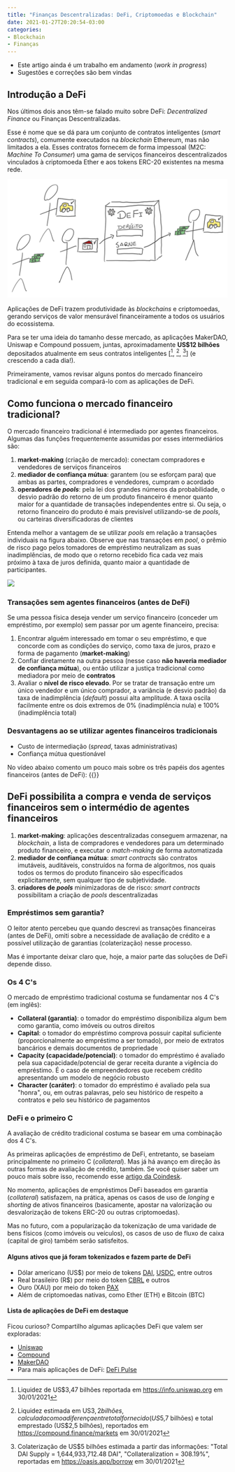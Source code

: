 ```yaml
---
title: "Finanças Descentralizadas: DeFi, Criptomoedas e Blockchain"
date: 2021-01-27T20:20:54-03:00
categories:
- Blockchain
- Finanças
---
```


* Este artigo ainda é um trabalho em andamento (<i>work in progress</i>)
* Sugestões e correções são bem vindas

## Introdução a DeFi 

Nos últimos dois anos têm-se falado muito sobre DeFi: <i>Decentralized Finance</i> ou Finanças Descentralizadas.

Esse é nome que se dá para um conjunto de contratos inteligentes (<i>smart contracts</i>), comumente executados na <i>blockchain</i> Ethereum, mas não limitados a ela. Esses contratos fornecem de forma impessoal (M2C: <i>Machine To Consumer</i>) uma gama de serviços financeiros descentralizados vinculados à criptomoeda Ether e aos tokens ERC-20 existentes na mesma rede.

![](/images/defi-1/defi-vending-machine.png)

Aplicações de DeFi trazem produtividade às <i>blockchains</i> e criptomoedas, gerando serviços de valor mensurável financeiramente a todos os usuários do ecossistema.

Para se ter uma ideia do tamanho desse mercado, as aplicações MakerDAO, Uniswap e Compound possuem, juntas, aproximadamente **US$12 bilhões** depositados atualmente em seus contratos inteligentes [[^1], [^2], [^3]] (e crescendo a cada dia!).

Primeiramente, vamos revisar alguns pontos do mercado financeiro tradicional e em seguida compará-lo com as aplicações de DeFi.

## Como funciona o mercado financeiro tradicional?

O mercado financeiro tradicional é intermediado por agentes financeiros. Algumas das funções frequentemente assumidas por esses intermediários são:

1) **market-making** (criação de mercado): conectam compradores e vendedores de serviços financeiros
2) **mediador de confiança mútua**: garantem (ou se esforçam para) que ambas as partes, compradores e vendedores, cumpram o acordado
3) **operadores de <i>pools</i>**: pela lei dos grandes números da probabilidade, o desvio padrão do retorno de um produto financeiro é menor quanto maior for a quantidade de transações independentes entre si. Ou seja, o retorno financeiro do produto é mais previsível utilizando-se de <i>pools</i>, ou carteiras diversificadoras de clientes

Entenda melhor a vantagem de se utilizar <i>pools</i> em relação a transações individuais na figura abaixo. Observe que nas transações em <i>pool</i>, o prêmio de risco pago pelos tomadores de empréstimo neutralizam as suas inadimplências, de modo que o retorno recebido fica cada vez mais próximo à taxa de juros definida, quanto maior a quantidade de participantes.

![](/images/defi-1/empréstimo-com-e-sem-pool.png)

### Transações sem agentes financeiros (antes de DeFi)
Se uma pessoa física deseja vender um serviço financeiro (conceder um empréstimo, por exemplo) sem passar por um agente financeiro, precisa:
1) Encontrar alguém interessado em tomar o seu empréstimo, e que concorde com as condições do serviço, como taxa de juros, prazo e forma de pagamento (**market-making**)
2) Confiar diretamente na outra pessoa (nesse caso **não haveria mediador de confiança mútua**), ou então utilizar a justiça tradicional como mediadora por meio de **contratos**
3) Avaliar o **nível de risco elevado**. Por se tratar de transação entre um único vendedor e um único comprador, a variância (e desvio padrão) da taxa de inadimplência (<i>default</i>) possui alta amplitude. A taxa oscila facilmente entre os dois extremos de 0% (inadimplência nula) e 100% (inadimplência total)

### Desvantagens ao se utilizar agentes financeiros tradicionais
* Custo de intermediação (<i>spread</i>, taxas administrativas)
* Confiança mútua questionável

No vídeo abaixo comento um pouco mais sobre os três papéis dos agentes financeiros (antes de DeFi):
{{<youtube gMsPpVVT3hU>}}

## DeFi possibilita a compra e venda de serviços financeiros sem o intermédio de agentes financeiros
1) **market-making**: aplicações descentralizadas conseguem armazenar, na <i>blockchain</i>, a lista de compradores e vendedores para um determinado produto financeiro, e executar o *match-making* de forma automatizada
2) **mediador de confiança mútua**: <i>smart contracts</i> são contratos imutáveis, auditáveis, construídos na forma de algoritmos, nos quais todos os termos do produto financeiro são especificados explicitamente, sem qualquer tipo de subjetividade.
3) **criadores de <i>pools</i>** minimizadoras de de risco: <i>smart contracts</i> possibilitam a criação de <i>pools</i> descentralizadas

### Empréstimos sem garantia?

O leitor atento percebeu que quando descrevi as transações financeiras (antes de DeFi), omiti sobre a necessidade de avaliação de crédito e a possível utilização de garantias (colaterização) nesse processo.

Mas é importante deixar claro que, hoje, a maior parte das soluções de DeFi depende disso.

### Os 4 C's

O mercado de empréstimo tradicional costuma se fundamentar nos 4 C's (em inglês):
* **Collateral (garantia)**: o tomador do empréstimo disponibiliza algum bem como garantia, como imóveis ou outros direitos
* **Capital**: o tomador do empréstimo comprova possuir capital suficiente (proporcionalmente ao empréstimo a ser tomado), por meio de extratos bancários e demais documentos de propriedade
* **Capacity (capacidade/potencial)**: o tomador do empréstimo é avaliado pela sua capacidade/potencial de gerar receita durante a vigência do empréstimo. É o caso de empreendedores que recebem crédito apresentando um modelo de negócio robusto
* **Character (caráter)**: o tomador do empréstimo é avaliado pela sua "honra", ou, em outras palavras, pelo seu histórico de respeito a contratos e pelo seu histórico de pagamentos

### DeFi e o primeiro C

A avaliação de crédito tradicional costuma se basear em uma combinação dos 4 C's.

As primeiras aplicações de empréstimo de DeFi, entretanto, se baseiam principalmente no primeiro C (*collateral*). Mas já há avanço em direção às outras formas de avaliação de crédito, também. Se você quiser saber um pouco mais sobre isso, recomendo esse [artigo da Coindesk](https://www.coindesk.com/aave-unsecured-borrowing-defi).

No momento, aplicações de empréstimos DeFi baseados em garantia (*collateral*) satisfazem, na prática, apenas os casos de uso de *longing* e *shorting* de ativos financeiros (basicamente, apostar na valorização ou desvalorização de tokens ERC-20 ou outras criptomoedas).

Mas no futuro, com a popularização da tokenização de uma varidade de bens físicos (como imóveis ou veículos), os casos de uso de fluxo de caixa (capital de giro) também serão satisfeitos.

#### Alguns ativos que já foram tokenizados e fazem parte de DeFi
* Dólar americano (US$) por meio de tokens [DAI](https://etherscan.io/token/0x6b175474e89094c44da98b954eedeac495271d0f), [USDC](https://etherscan.io/token/0xa0b86991c6218b36c1d19d4a2e9eb0ce3606eb48), entre outros
* Real brasileiro (R$) por meio do token [CBRL](https://etherscan.io/token/0xa6fa6531acdf1f9f96eddd66a0f9481e35c2e42a) e outros
* Ouro (XAU) por meio do token [PAX](https://etherscan.io/token/0x45804880de22913dafe09f4980848ece6ecbaf78)
* Além de criptomoedas nativas, como Ether (ETH) e Bitcoin (BTC)

#### Lista de aplicações de DeFi em destaque

Ficou curioso? Compartilho algumas aplicações DeFi que valem ser exploradas:

* [Uniswap](https://uniswap.org)
* [Compound](https://compound.finance)
* [MakerDAO](https://makerdao.com)
* Para mais aplicações de DeFi: [DeFi Pulse](https://defipulse.com/)

[^1]: Liquidez de US$3,47 bilhões reportada em https://info.uniswap.org em 30/01/2021 
[^2]: Liquidez estimada em US$3,2 bilhões, calculada como a diferença entre total fornecido (US$5,7 bilhões) e total emprestado (US$2,5 bilhões), reportados em https://compound.finance/markets em 30/01/2021 
[^3]: Colaterização de US$5 bilhões estimada a partir das informações: "Total DAI Supply = 1,644,933,712.48 DAI", "Collateralization = 308.19%", reportadas em https://oasis.app/borrow em 30/01/2021 
